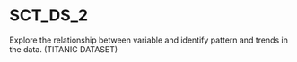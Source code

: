 # SCT_DS_2
Explore the relationship between variable and identify pattern and trends in the data. (TITANIC DATASET)
